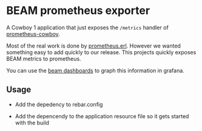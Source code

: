 # BEAM prometheus exporter

A Cowboy 1 application that just exposes the `/metrics` handler of
[prometheus-cowboy](https://github.com/deadtrickster/prometheus-cowboy).

Most of the real work is done by [prometheus.erl](https://github.com/deadtrickster/prometheus.erl/). However we wanted something easy to add quickly to our release. This projects quickly exposes BEAM metrics to prometheus.

You can use the [beam dashboards](https://github.com/deadtrickster/beam-dashboards) to graph this information in grafana.

## Usage

- Add the depedency to rebar.config

- Add the depencendy to the application resource file so it gets started with the build
